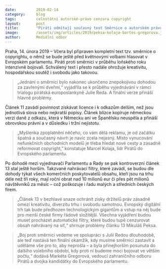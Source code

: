 ```yaml
---
date:         2019-02-14
category:     blog
tags:         celostátní autorské-právo cenzura copyright
layout:       post
title:        "Piráti odmítají současný text Směrnice o autorském právu na digitálních sítích"
image:        /assets/img/articles/2019/peksa-kolaja-bartos-gregorova.jpg
author:       Mediální odbor
---
```



Praha, 14. února 2019 – Včera byl připraven kompletní text tzv. směrnice o copyrightu, o němž se bude ještě před květnovými volbami hlasovat v Evropském parlamentu. Piráti proti směrnici v průběhu loňského roku intenzivně bojovali. Schválený text i přesto nadále ohrožuje kreativitu, hospodářskou soutěž i svobodu jako takovou.

> „Jednání o směrnici bylo nakonec ukončeno znepokojivou dohodou za zavřenými dveřmi,“ vyjádřila se k průběhu vyjednávání v rámci trialogu pirátská europoslankyně Julie Reda. A finální verze přináší hlavně problémy.

Článek 11 zavádí povinnost získávat licence i k odkazům delším, než jsou jednotlivá slova nebo nejkratší popisy. Článek blízce kopíruje německou verzi daně z odkazu, která v Německu ani ve Španělsku neuspěla a přináší obrovskou právní a v důsledku i tržní nejistotu. 

> „Myšlenka zpoplatnění něčeho, co vám dělá reklamu, je od začátku špatná a současný návrh je navíc zcela nejasný. Místo vynucování nefunkčních obchodních modelů je třeba hledat nové cesty a zásadně reformovat copyright,” konstatuje Marcel Kolaja, lídr Pirátů do Evropského parlamentu.

Po dohodě mezi vyjednavači Parlamentu a Rady se pak kontroverzní článek 13 stal ještě horším. Takzvané nahrávací filtry, které zavádí, se budou dle dohody týkat všech komerčních poskytovatelů obsahu, kteří jsou na trhu déle než tři roky, mají roční obrat nad 10 milionů eur či přes pět milionů návštěvníků za měsíc – což poškozuje i řadu malých a středních českých firem. 

> „Článek 13 v bezhlavé snaze ochránit zisky držitelů práv zásadně omezí kreativitu, diverzitu trhu i svobodu samotnou. Evropský digitální trh tak bude předhozen technologickým gigantům a vstup na něj bude pro menší české firmy řádově složitější. Všechna vyjádření budou muset procházet automatické filtry, které budou tupě cenzurovat obsah nahrávaný na síť,“ shrnuje problémy článku 13 Mikuláš Peksa.

> „Boj proti směrnici vedeme ve spolupráci s Julií Redou dlouhodobě, ale teď nastává ten finální okamžik, kdy musíme směrnici zastavit a uděláme vše pro to, aby neprošla – a byla přinejhorším posunuta do dalšího volebního období, kdy proti ní budeme moci bojovat ve větším počtu,“ dodává Markéta Gregorová, vedoucí zahraničního odboru Pirátů a dvojka kandidátky do Evropského parlamentu.
